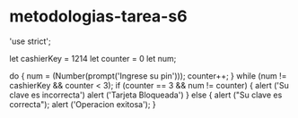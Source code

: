 # metodologias-tarea-s6
'use strict';

let cashierKey = 1214
let counter = 0
let num;

do
{
    num = (Number(prompt('Ingrese su pin')));
    counter++;
}
while (num != cashierKey && counter < 3);
if (counter == 3 && num != counter)
    {
        alert ('Su clave es incorrecta')
        alert ('Tarjeta Bloqueada')
    }
else 
{
    alert ("Su clave es correcta");
    alert ('Operacion exitosa');
}
